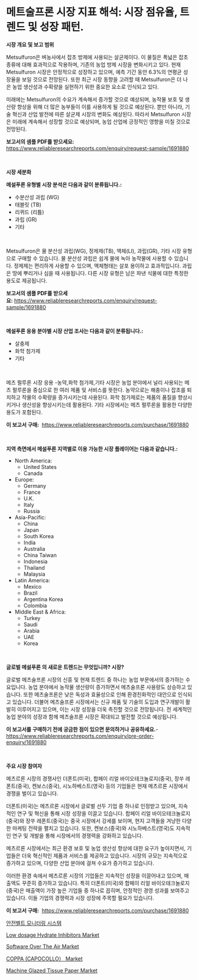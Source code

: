 <p><h1>메트술프론 시장 지표 해석: 시장 점유율, 트렌드 및 성장 패턴.</h1></p><p><strong>시장 개요 및 보고 범위</strong></p>
<p><p>Metsulfuron은 벼농사에서 잡초 방제에 사용되는 살균제이다. 이 물질은 폭넓은 잡초 종류에 대해 효과적으로 작용하며, 기존의 농업 방제 시장을 변화시키고 있다. 현재 Metsulfuron 시장은 안정적으로 성장하고 있으며, 예측 기간 동안 6.3%의 연평균 성장율을 보일 것으로 전망된다. 또한 최근 시장 동향을 고려할 때 Metsulfuron은 더 나은 농업 생산성과 수확량을 실현하기 위한 중요한 요소로 인식되고 있다.</p><p>미래에는 Metsulfuron의 수요가 계속해서 증가할 것으로 예상되며, 농작물 보호 및 생산량 향상을 위해 더 많은 농부들이 이를 사용하게 될 것으로 예상된다. 뿐만 아니라, 기술 혁신과 산업 발전에 따른 살균제 시장의 변화도 예상된다. 따라서 Metsulfuron 시장은 미래에 계속해서 성장할 것으로 예상되며, 농업 산업에 긍정적인 영향을 미칠 것으로 전망된다.</p></p>
<p><strong>보고서의 샘플 PDF를 받으세요:</strong> <a href="https://www.reliableresearchreports.com/enquiry/request-sample/1691880">https://www.reliableresearchreports.com/enquiry/request-sample/1691880</a></p>
<p>&nbsp;</p>
<p><strong>시장 세분화</strong></p>
<p><strong>메설푸론 유형별 시장 분석은 다음과 같이 분류됩니다.:</strong></p>
<p><ul><li>수분산성 과립 (WG)</li><li>태블릿 (TB)</li><li>리퀴드 (리튬)</li><li>과립 (GR)</li><li>기타</li></ul></p>
<p>&nbsp;</p>
<p><p>Metsulfuron은 물 분산성 과립(WG), 정제제(TB), 액체(LI), 과립(GR), 기타 시장 유형으로 구매할 수 있습니다. 물 분산성 과립은 쉽게 물에 녹아 농작물에 사용할 수 있습니다. 정제제는 편리하게 사용할 수 있으며, 액체형태는 살포 용이하고 효과적입니다. 과립은 땅에 뿌리거나 심을 때 사용됩니다. 다른 시장 유형은 남은 파낸 식물에 대한 특정한 용도로 제공됩니다.</p></p>
<p><strong>보고서의 샘플 PDF를 받으세요:</strong>&nbsp;<a href="https://www.reliableresearchreports.com/enquiry/request-sample/1691880">https://www.reliableresearchreports.com/enquiry/request-sample/1691880</a></p>
<p>&nbsp;</p>
<p><strong> 메설푸론 응용 분야별 시장 산업 조사는 다음과 같이 분류됩니다.:</strong></p>
<p><ul><li>살충제</li><li>화학 첨가제</li><li>기타</li></ul></p>
<p>&nbsp;</p>
<p><p>메츠 펄루론 시장 응용 -농약,화학 첨가제,기타 시장은 농업 분야에서 널리 사용되는 메츠 펄루론을 중심으로 한 여러 제품 및 서비스를 뜻한다. 농약으로는 해충이나 잡초를 퇴치하고 작물의 수확량을 증가시키는데 사용된다. 화학 첨가제로는 제품의 품질을 향상시키거나 생산성을 향상시키는데 활용된다. 기타 시장에서는 메츠 펄루론을 활용한 다양한 용도가 포함된다.</p></p>
<p><strong>이 보고서 구매:</strong>&nbsp; <a href="https://www.reliableresearchreports.com/purchase/1691880">https://www.reliableresearchreports.com/purchase/1691880</a></p>
<p>&nbsp;</p>
<p><strong>지역 측면에서 메설푸론 지역별로 이용 가능한 시장 플레이어는 다음과 같습니다.:</strong></p>
<p><ul>
    <li>
        North America:
        <ul>
            <li>United States</li>
            <li>Canada</li>
        </ul>
    </li>
    <li>
        Europe:
        <ul>
            <li>Germany</li>
            <li>France</li>
            <li>U.K.</li>
            <li>Italy</li>
            <li>Russia</li>
        </ul>
    </li>
    <li>
        Asia-Pacific:
        <ul>
            <li>China</li>
            <li>Japan</li>
            <li>South Korea</li>
            <li>India</li>
            <li>Australia</li>
            <li>China Taiwan</li>
            <li>Indonesia</li>
            <li>Thailand</li>
            <li>Malaysia</li>
        </ul>
    </li>
    <li>
        Latin America:
        <ul>
            <li>Mexico</li>
            <li>Brazil</li>
            <li>Argentina Korea</li>
            <li>Colombia</li>
        </ul>
    </li>
    <li>
        Middle East & Africa:
        <ul>
            <li>Turkey</li>
            <li>Saudi</li>
            <li>Arabia</li>
            <li>UAE</li>
            <li>Korea</li>
        </ul>
    </li>
    </ul></p>
<p>&nbsp;</p>
<p><strong>글로벌 메설푸론 의 새로운 트렌드는 무엇입니까? 시장?</strong></p>
<p><p>글로벌 메츠술프론 시장의 신흥 및 현재 트렌드 중 하나는 농업 부문에서의 증가하는 수요입니다. 농업 분야에서 농작물 생산량이 증가하면서 메츠술프론 사용량도 상승하고 있습니다. 또한 메츠술프론은 낮은 독성과 효율성으로 인해 환경친화적인 대안으로 인식되고 있습니다. 더불어 메츠술프론 시장에서는 신규 제품 및 기술의 도입과 연구개발이 활발히 이루어지고 있으며, 이는 시장 성장을 더욱 촉진할 것으로 전망됩니다. 전 세계적인 농업 분야의 성장과 함께 메츠술프론 시장은 확대되고 발전할 것으로 예상됩니다.</p></p>
<p><strong>이 보고서를 구매하기 전에 궁금한 점이 있으면 문의하거나 공유하세요.</strong>- <a href="https://www.reliableresearchreports.com/enquiry/pre-order-enquiry/1691880">https://www.reliableresearchreports.com/enquiry/pre-order-enquiry/1691880</a></p>
<p>&nbsp;</p>
<p><strong>주요 시장 참여자</strong></p>
<p><p>메츠르론 시장의 경쟁사인 더폰트(미국), 합페이 리얼 바이오테크놀로지(중국), 장쑤 레폰트(중국), 켄보스(중국), 시노하베스트(영국) 등의 기업들은 현재 메츠르론 시장에서 경쟁을 벌이고 있습니다. </p><p>더폰트(미국)는 메츠르론 시장에서 글로벌 선두 기업 중 하나로 인정받고 있으며, 지속적인 연구 및 혁신을 통해 시장 성장을 이끌고 있습니다. 합페이 리얼 바이오테크놀로지(중국)와 장쑤 레폰트(중국)는 중국 시장에서 강세를 보이며, 현지 고객들을 겨냥한 다양한 마케팅 전략을 펼치고 있습니다. 또한, 켄보스(중국)와 시노하베스트(영국)도 지속적인 연구 및 개발을 통해 시장에서의 경쟁력을 강화하고 있습니다. </p><p>메츠르론 시장에서는 최근 환경 보호 및 농업 생산성 향상에 대한 요구가 높아지면서, 기업들은 더욱 혁신적인 제품과 서비스를 제공하고 있습니다. 시장의 규모는 지속적으로 증가하고 있으며, 다양한 산업 분야에 걸쳐 수요가 증가하고 있습니다. </p><p>이러한 환경 속에서 메츠르론 시장의 기업들은 지속적인 성장을 이끌어내고 있으며, 매출액도 꾸준히 증가하고 있습니다. 특히 더폰트(미국)와 합페이 리얼 바이오테크놀로지(중국)은 매출액이 가장 높은 기업들 중 하나로 꼽히며, 안정적인 경영 성과를 보여주고 있습니다. 이들 기업의 경쟁력과 시장 성장에 주목할 필요가 있습니다.</p></p>
<p><strong>이 보고서 구매:</strong>&nbsp;&nbsp;<a href="https://www.reliableresearchreports.com/purchase/1691880">https://www.reliableresearchreports.com/purchase/1691880</a></p>
<p><p><a href="https://medium.com/@joshuapierce88/%EC%8B%9C%ED%8A%B8-%EB%B2%A8%ED%8A%B8-%EB%AA%A8%EB%8B%88%ED%84%B0%EB%A7%81-%EC%8B%9C%EC%8A%A4%ED%85%9C-%EC%8B%9C%EC%9E%A5-%EA%B7%9C%EB%AA%A8-%EC%8B%9C%EC%9E%A5-%EC%A0%84%EB%A7%9D-%EB%B0%8F-%EC%8B%9C%EC%9E%A5-%EC%98%88%EC%B8%A1-2024%EB%85%84%EB%B6%80%ED%84%B0-2031%EB%85%84-e236e323276d">안전벨트 모니터링 시스템</a></p><p><a href="https://github.com/julyju69/Market-Research-Report-List-2/blob/main/low-dosage-hydrate-inhibitors-market.md">Low dosage Hydrate Inhibitors Market</a></p><p><a href="https://issuu.com/reportprime-2/docs/software-over-the-air-market-size-2030.pptx">Software Over The Air Market</a></p><p><a href="https://frill-swim-3cd.notion.site/COPPA-CAPOCOLLO-Market-Size-Share-Trends-Analysis-Report-By-Application-Regional-Outlook-Comp-b5330596e57a4195a4892e242eb1e377">COPPA (CAPOCOLLO） Market</a></p><p><a href="https://github.com/gdfhhhj/Market-Research-Report-List-3/blob/main/machine-glazed-tissue-paper-market.md">Machine Glazed Tissue Paper Market</a></p></p>
